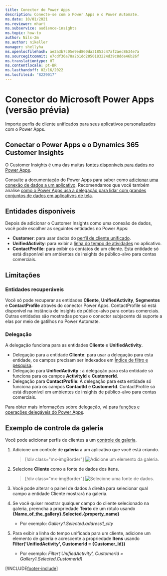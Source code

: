 ```yaml
---
title: Conector do Power Apps
description: Conecte-se com o Power Apps e o Power Automate.
ms.date: 10/01/2021
ms.reviewer: mhart
ms.subservice: audience-insights
ms.topic: how-to
author: Nils-2m
ms.author: nikeller
manager: shellyha
ms.openlocfilehash: ae2a3b7c05e9ed860da31853c47af2aec8634e7a
ms.sourcegitcommit: e7cdf36a78a2b1dd2850183224d39c8dde46b26f
ms.translationtype: HT
ms.contentlocale: pt-BR
ms.lasthandoff: 02/16/2022
ms.locfileid: "8229017"
---
```

# <a name="microsoft-power-apps-connector-preview"></a>Conector do Microsoft Power Apps (versão prévia)

Importe perfis de cliente unificados para seus aplicativos personalizados com o Power Apps.

## <a name="connect-power-apps-and-dynamics-365-customer-insights"></a>Conectar o Power Apps e o Dynamics 365 Customer Insights

O Customer Insights é uma das muitas [fontes disponíveis para dados no Power Apps](/powerapps/maker/canvas-apps/working-with-data-sources).

Consulte a documentação do Power Apps para saber como [adicionar uma conexão de dados a um aplicativo](/powerapps/maker/canvas-apps/add-data-connection). Recomendamos que você também analise [como o Power Apps usa a delegação para lidar com grandes conjuntos de dados em aplicativos de tela](/powerapps/maker/canvas-apps/delegation-overview).

## <a name="available-entities"></a>Entidades disponíveis

Depois de adicionar o Customer Insights como uma conexão de dados, você pode escolher as seguintes entidades no Power Apps:

- **Customer**: para usar dados do [perfil de cliente unificado](customer-profiles.md).
- **UnifiedActivity**: para exibir a [linha do tempo de atividades](activities.md) no aplicativo.
- **ContactProfile**: para exibir os contatos de um cliente. Esta entidade só está disponível em ambientes de insights de público-alvo para contas comerciais.

## <a name="limitations"></a>Limitações

### <a name="retrievable-entities"></a>Entidades recuperáveis

Você só pode recuperar as entidades **Cliente**, **UnifiedActivity**, **Segmentos** e **ContactProfile** através do conector Power Apps. ContactProfile só está disponível na instância de insights de público-alvo para contas comerciais. Outras entidades são mostradas porque o conector subjacente dá suporte a elas por meio de gatilhos no Power Automate.

### <a name="delegation"></a>Delegação

A delegação funciona para as entidades **Cliente** e **UnifiedActivity**. 

- Delegação para a entidade **Cliente**: para usar a delegação para esta entidade, os campos precisam ser indexados em [Índice de filtro e pesquisa](search-filter-index.md).  
- Delegação para **UnifiedActivity** : a delegação para esta entidade só funciona para os campos **ActivityId** e **CustomerId**.  
- Delegação para **ContactProfile**: A delegação para esta entidade só funciona para os campos **ContactId** e **CustomerId**. ContactProfile só está disponível em ambientes de insights de público-alvo para contas comerciais.

Para obter mais informações sobre delegação, vá para [funções e operações delegáveis do Power Apps](/powerapps/maker/canvas-apps/delegation-overview). 

## <a name="example-gallery-control"></a>Exemplo de controle da galeria

Você pode adicionar perfis de clientes a um [controle de galeria](/powerapps/maker/canvas-apps/add-gallery).

1. Adicione um controle de **galeria** a um aplicativo que você está criando.

    > [!div class="mx-imgBorder"]
    > ![Adicione um elemento da galeria.](media/connector-powerapps9.png "Adicione um elemento da galeria.")

2. Selecione **Cliente** como a fonte de dados dos itens.

    > [!div class="mx-imgBorder"]
    > ![Selecione uma fonte de dados.](media/choose-datasource-powerapps.png "Selecione uma fonte de dados.")

3. Você pode alterar o painel de dados à direita para selecionar qual campo a entidade Cliente mostrará na galeria.

4. Se você quiser mostrar qualquer campo do cliente selecionado na galeria, preencha a propriedade **Texto** de um rótulo usando **{Name_of_the_gallery}.Selected.{property_name}**  
    - Por exemplo: _Gallery1.Selected.address1_city_

5. Para exibir a linha do tempo unificada para um cliente, adicione um elemento de galeria e acrescente a propriedade **Itens** usando **Filter('UnifiedActivity', CustomerId = {Customer_Id})**  
    - Por exemplo: _Filter('UnifiedActivity', CustomerId = Gallery1.Selected.CustomerId)_


[!INCLUDE[footer-include](../includes/footer-banner.md)]

